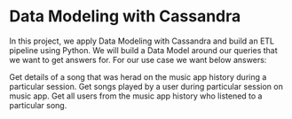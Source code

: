 #  Data Modeling with Cassandra
In this project, we apply Data Modeling with Cassandra and build an ETL pipeline using Python. We will build a Data Model around our queries that we want to get answers for. For our use case we want below answers:

Get details of a song that was herad on the music app history during a particular session.
Get songs played by a user during particular session on music app.
Get all users from the music app history who listened to a particular song.
